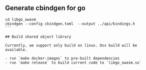 ## Generate cbindgen for go

````
cd libgo_owasm
cbindgen --config cbindgen.toml  --output ../api/bindings.h
```

## Build shared object library

Currently, we support only build on linux. Osx build will be available.

- run `make docker-images` to pre-built dependencies
- run `make release` to build current code to `libgo_owasm.so`
````
